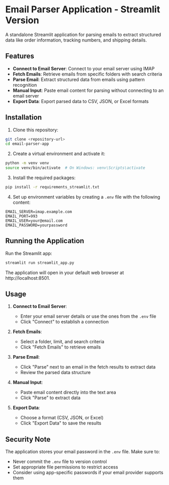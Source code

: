 # Email Parser Application - Streamlit Version

A standalone Streamlit application for parsing emails to extract structured data like order information, tracking numbers, and shipping details.

## Features

- **Connect to Email Server**: Connect to your email server using IMAP
- **Fetch Emails**: Retrieve emails from specific folders with search criteria
- **Parse Email**: Extract structured data from emails using pattern recognition
- **Manual Input**: Paste email content for parsing without connecting to an email server
- **Export Data**: Export parsed data to CSV, JSON, or Excel formats

## Installation

1. Clone this repository:
```bash
git clone <repository-url>
cd email-parser-app
```

2. Create a virtual environment and activate it:
```bash
python -m venv venv
source venv/bin/activate  # On Windows: venv\Scripts\activate
```

3. Install the required packages:
```bash
pip install -r requirements_streamlit.txt
```

4. Set up environment variables by creating a `.env` file with the following content:
```
EMAIL_SERVER=imap.example.com
EMAIL_PORT=993
EMAIL_USER=your@email.com
EMAIL_PASSWORD=yourpassword
```

## Running the Application

Run the Streamlit app:
```bash
streamlit run streamlit_app.py
```

The application will open in your default web browser at http://localhost:8501.

## Usage

1. **Connect to Email Server**:
   - Enter your email server details or use the ones from the `.env` file
   - Click "Connect" to establish a connection

2. **Fetch Emails**:
   - Select a folder, limit, and search criteria
   - Click "Fetch Emails" to retrieve emails

3. **Parse Email**:
   - Click "Parse" next to an email in the fetch results to extract data
   - Review the parsed data structure

4. **Manual Input**:
   - Paste email content directly into the text area
   - Click "Parse" to extract data

5. **Export Data**:
   - Choose a format (CSV, JSON, or Excel)
   - Click "Export Data" to save the results

## Security Note

The application stores your email password in the `.env` file. Make sure to:
- Never commit the `.env` file to version control
- Set appropriate file permissions to restrict access
- Consider using app-specific passwords if your email provider supports them 